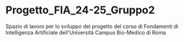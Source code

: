 # Progetto_FIA_24-25_Gruppo2
Spazio di lavoro per lo sviluppo del progetto del corso di Fondamenti di Intelligenza Artificiale dell'Università Campus Bio-Medico di Roma
